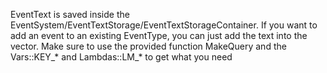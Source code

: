 EventText is saved inside the EventSystem/EventTextStorage/EventTextStorageContainer.
If you want to add an event to an existing EventType, you can just add the text into the vector.
Make sure to use the provided function MakeQuery and the Vars::KEY_* and Lambdas::LM_* to get what you need